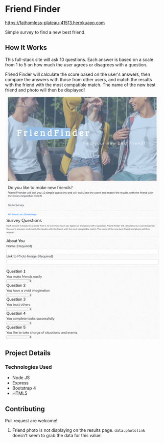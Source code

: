 # Friend Finder
https://fathomless-plateau-41513.herokuapp.com

Simple survey to find a new best friend.

## How It Works

This full-stack site will ask 10 questions. Each answer is based on a scale from 1 to 5 on how much the user agrees or disagrees with a question.

Friend Finder will calculate the score based on the user's answers, then compare the answers with those from other users, and match the results with the friend with the most compatible match. The name of the new best friend and photo will then be displayed!

![screenshot of app](screenshot0.png)
![screenshot of app](screenshot01.png)

## Project Details

### Technologies Used
* Node JS
* Express
* Bootstrap 4
* HTML5

## Contributing
Pull request are welcome!

1. Friend photo is not displaying on the results page. `data.photolink` doesn't seem to grab the data for this value. 